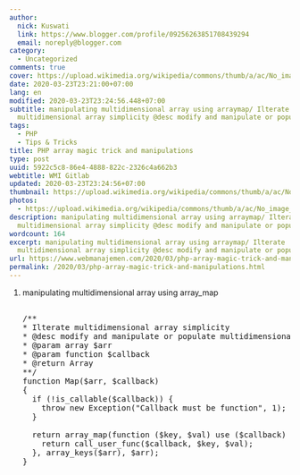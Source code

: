 ```yaml
---
author:
  nick: Kuswati
  link: https://www.blogger.com/profile/09256263851708439294
  email: noreply@blogger.com
category:
  - Uncategorized
comments: true
cover: https://upload.wikimedia.org/wikipedia/commons/thumb/a/ac/No_image_available.svg/2048px-No_image_available.svg.png
date: 2020-03-23T23:21:00+07:00
lang: en
modified: 2020-03-23T23:24:56.448+07:00
subtitle: manipulating multidimensional array using arraymap/ Ilterate
  multidimensional array simplicity @desc modify and manipulate or populate
tags:
  - PHP
  - Tips & Tricks
title: PHP array magic trick and manipulations
type: post
uuid: 5922c5c8-86e4-4888-822c-2326c4a662b3
webtitle: WMI Gitlab
updated: 2020-03-23T23:24:56+07:00
thumbnail: https://upload.wikimedia.org/wikipedia/commons/thumb/a/ac/No_image_available.svg/2048px-No_image_available.svg.png
photos:
  - https://upload.wikimedia.org/wikipedia/commons/thumb/a/ac/No_image_available.svg/2048px-No_image_available.svg.png
description: manipulating multidimensional array using arraymap/ Ilterate
  multidimensional array simplicity @desc modify and manipulate or populate
wordcount: 164
excerpt: manipulating multidimensional array using arraymap/ Ilterate
  multidimensional array simplicity @desc modify and manipulate or populate
url: https://www.webmanajemen.com/2020/03/php-array-magic-trick-and-manipulations.html
permalink: /2020/03/php-array-magic-trick-and-manipulations.html
---
```


<div dir="ltr" trbidi="on"><ol><li>manipulating multidimensional array using array_map</li><pre><br>/**<br>* Ilterate multidimensional array simplicity<br>* @desc modify and manipulate or populate multidimensional array with simple tricks<br>* @param array $arr<br>* @param function $callback<br>* @return Array<br>**/<br>function Map($arr, $callback)<br>{<br>  if (!is_callable($callback)) {<br>    throw new Exception("Callback must be function", 1);<br>  }<br><br>  return array_map(function ($key, $val) use ($callback) {<br>    return call_user_func($callback, $key, $val);<br>  }, array_keys($arr), $arr);<br>}<br></pre></ol> </div>